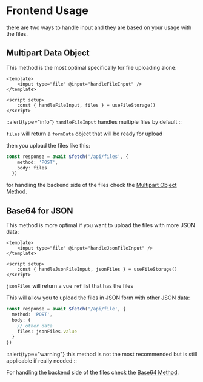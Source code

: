 # Frontend Usage

there are two ways to handle input and they are based on your usage with the files.

## Multipart Data Object

This method is the most optimal specifically for file uploading alone:

```vue [app.vue]
<template>
    <input type="file" @input="handleFileInput" />
</template>

<script setup>
    const { handleFileInput, files } = useFileStorage()
</script>
```

::alert{type="info"}
`handleFileInput` handles multiple files by default
::

`files` will return a `formData` object that will be ready for upload

then you upload the files like this:

```ts [app.vue > script]
const response = await $fetch('/api/files', {
    method: 'POST',
    body: files
  })
```

for handling the backend side of the files check the [Multipart Object Method](/introduction/backend-usage#multipart-object-method).


## Base64 for JSON

This method is more optimal if you want to upload the files with more JSON data:

```vue [app.vue]
<template>
    <input type="file" @input="handleJsonFileInput" />
</template>

<script setup>
    const { handleJsonFileInput, jsonFiles } = useFileStorage()
</script>
```

`jsonFiles` will return a vue `ref` list that has the files

This will allow you to upload the files in JSON form with other JSON data:

```ts [app.vue > script]
const response = await $fetch('/api/file', {
  method: 'POST',
  body: {
    // other data
    files: jsonFiles.value
  }
})
```

::alert{type="warning"}
this method is not the most recommended but is still applicable if really needed
::

For handling the backend side of the files check the [Base64 Method](/introduction/backend-usage#multipart-object-method).